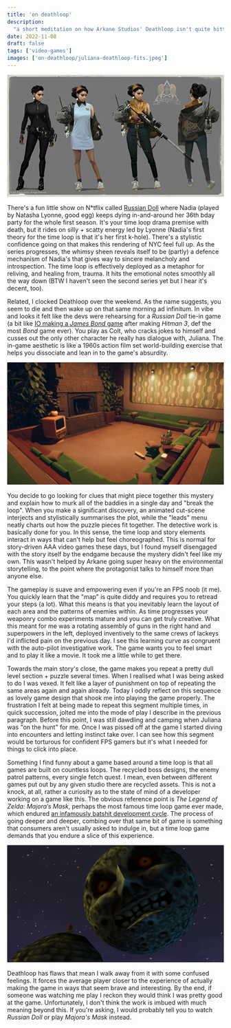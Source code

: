 ```yaml
---
title: 'on deathloop'
description:
  "a short meditation on how Arkane Studios' Deathloop isn't quite hitting."
date: 2022-11-08
draft: false
tags: ['video-games']
images: ['on-deathloop/juliana-deathloop-fits.jpeg']
---
```


![Concept art of Juliana's Deathloop fits](juliana-deathloop-fits.jpeg)

There's a fun little show on N\*tflix called
[Russian Doll](https://www.imdb.com/title/tt7520794/) where Nadia (played by
Natasha Lyonne, good egg) keeps dying in-and-around her 36th bday party for the
whole first season. It's your time loop drama premise with death, but it rides
on silly + scatty energy led by Lyonne (Nadia's first theory for the time loop
is that it's her first k-hole). There's a stylistic confidence going on that
makes this rendering of NYC feel full up. As the series progresses, the whimsy
sheen reveals itself to be (partly) a defence mechanism of Nadia's that gives
way to sincere melancholy and introspection. The time loop is effectively
deployed as a metaphor for reliving, and healing from, trauma. It hits the
emotional notes smoothly all the way down (BTW I haven't seen the second series
yet but I hear it's decent, too).

Related, I clocked Deathloop over the weekend. As the name suggests, you seem to
die and then wake up on that same morning ad infinitum. In vibe and looks it
felt like the devs were rehearsing for a _Russian Doll_ tie-in game (a bit like
[IO making a _James Bond_ game](https://www.gamesradar.com/project-007-james-bond-game-io-interactive-guide/)
after making _Hitman 3_, def the most _Bond_ game ever). You play as Colt, who
cracks jokes to himself and cusses out the only other character he really has
dialogue with, Juliana. The in-game aesthetic is like a 1960s action film set
world-building exercise that helps you dissociate and lean in to the game's
absurdity.

![Example of a Deathloop room interior](deathloop-interior.jpeg)

You decide to go looking for clues that might piece together this mystery and
explain how to murk all of the baddies in a single day and "break the loop".
When you make a significant discovery, an animated cut-scene interjects and
stylistically summarises the plot, while the "leads" menu neatly charts out how
the puzzle pieces fit together. The detective work is basically done for you. In
this sense, the time loop and story elements interact in ways that can't help
but feel choreographed. This is normal for story-driven AAA video games these
days, but I found myself disengaged with the story itself by the endgame because
the mystery didn't feel like my own. This wasn't helped by Arkane going super
heavy on the environmental storytelling, to the point where the protagonist
talks to himself more than anyone else.

The gameplay is suave and empowering even if you're an FPS noob (it me). You
quickly learn that the "map" is quite diddy and requires you to retread your
steps (a lot). What this means is that you inevitably learn the layout of each
area and the patterns of enemies within. As time progresses your weaponry combo
experiments mature and you can get truly creative. What this meant for me was a
rotating assembly of guns in the right hand and superpowers in the left,
deployed inventively to the same crews of lackeys I'd inflicted pain on the
previous day. I see this learning curve as congruent with the auto-pilot
investigative work. The game wants you to feel smart and to play it like a
movie. It took me a little while to get there.

Towards the main story's close, the game makes you repeat a pretty dull level
section + puzzle several times. When I realised what I was being asked to do I
was vexed. It felt like a layer of punishment on top of repeating the same areas
again and again already. Today I oddly reflect on this sequence as lovely game
design that shook me into playing the game properly. The frustration I felt at
being made to repeat this segment multiple times, in quick succession, jolted me
into the mode of play I describe in the previous paragraph. Before this point, I
was still dawdling and camping when Juliana was "on the hunt" for me. Once I was
pissed off at the game I started diving into encounters and letting instinct
take over. I can see how this segment would be torturous for confident FPS
gamers but it's what I needed for things to click into place.

Something I find funny about a game based around a time loop is that all games
are built on countless loops. The recycled boss designs, the enemy patrol
patterns, every single fetch quest. I mean, even between different games put out
by any given studio there are recycled assets. This is not a knock, at all,
rather a curiosity as to the state of mind of a developer working on a game like
this. The obvious reference point is _The Legend of Zelda: Majora’s Mask_,
perhaps the most famous time loop game ever made, which endured
[an infamously batshit development cycle](https://www.polygon.com/2020/4/30/21241902/the-legend-of-zelda-majoras-mask-was-never-supposed-to-exist).
The process of going deeper and deeper, combing over that same bit of game is
something that consumers aren't usually asked to indulge in, but a time loop
game demands that you endure a slice of this experience.

![The moon in Majora's Mask](majora-moon.png)

Deathloop has flaws that mean I walk away from it with some confused feelings.
It forces the average player closer to the experience of actually making the
game in ways that seem brave and interesting. By the end, if someone was
watching me play I reckon they would think I was pretty good at the game.
Unfortunately, I don't think the work is imbued with much meaning beyond this.
If you're asking, I would probably tell you to watch _Russian Doll_ or play
_Majora's Mask_ instead.
